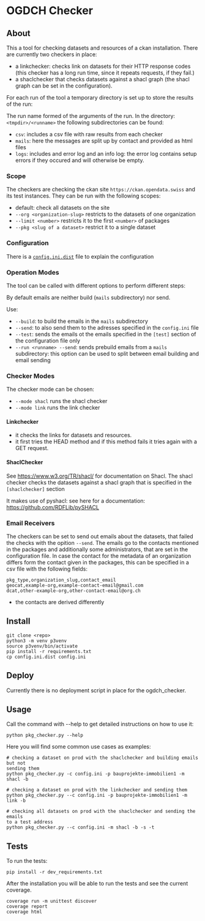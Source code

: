 # OGDCH Checker

## About 

This a tool for checking datasets and resources of a ckan installation.
There are currently two checkers in place: 

- a linkchecker: checks link on datasets for their HTTP response codes (this 
  checker has a long run time, since it repeats requests, if they fail.)
- a shaclchecker that checks datasets against a shacl graph (the shacl graph can be set in the configuration).

For each run of the tool a temporary directory is set up to store the 
results of the run: 

The run name formed of the arguments of the run. In the directory: `<tmpdir>/<runname>` the following subdirectories can be found:

- `csv`: includes a csv file with raw results from each checker
- `mails`: here the messages are split up by contact and provided as html files
- `logs`: includes and error log and an info log: the error log contains setup errors if they occured and will otherwise be empty.

### Scope

The checkers are checking the ckan site `https://ckan.opendata.swiss` and its test instances.
They can be run with the following scopes:

- default: check all datasets on the site
- `--org <organization-slug>` restricts to the datasets of one organization
- `--limit <number>` restricts it to the first `<number>` of packages
- `--pkg <slug of a dataset>` restrict it to a single dataset

### Configuration

There is a [`config.ini.dist`](config.ini.dist) file to explain the configuration

### Operation Modes

The tool can be called with different options to perform different steps:

By default emails are neither build (`mails` subdirectory) nor send.

Use:
- `--build`: to build the emails in the `mails` subdirectory
- `--send`: to also send them to the adresses specified in the `config.ini` file
- `--test`: sends the emails ot the emails specified in the `[test]` section of 
  the configuration file only
- `--run <runname> --send`: sends prebuild emails from a `mails` subdirectory: this option 
  can be used to split between email building and email sending 


### Checker Modes

The checker mode can be chosen: 

- `--mode shacl` runs the shacl checker
- `--mode link` runs the link checker

#### Linkchecker

- it checks the links for datasets and resources. 
- it first tries the HEAD 
  method and if this method fails it tries again with a GET request.

#### ShaclChecker

See https://www.w3.org/TR/shacl/ for documentation on Shacl.
The shacl checker checks the datasets against a shacl graph that is 
specified in the `[shaclchecker]` section

It makes use of pyshacl: see here for a documentation: https://github.com/RDFLib/pySHACL

### Email Receivers

The checkers can be set to send out emails about the datasets, that failed the checks with the opition `--send`.
The emails go to the contacts mentioned in the packages and additionally some administrators, that are set in the configuration file.
In case the contact for the metadata of an organization differs form the contact given in the packages, this can be specified in a csv file with the following fields:

```
pkg_type,organization_slug,contact_email
geocat,example-org,example-contact-email@gmail.com
dcat,other-example-org,other-contact-email@org.ch
```

- the contacts are derived differently
  
## Install 

```
git clone <repo>
python3 -m venv p3venv
source p3venv/bin/activate
pip install -r requirements.txt
cp config.ini.dist config.ini
```

## Deploy

Currently there is no deployment script in place for the ogdch_checker.

## Usage

Call the command with --help to get detailed instructions on how to use it:

```
python pkg_checker.py --help
```

Here you will find some common use cases as examples:

```
# checking a dataset on prod with the shaclchecker and building emails but not 
sending them
python pkg_checker.py -c config.ini -p bauprojekte-immobilien1 -m shacl -b 

# checking a dataset on prod with the linkchecker and sending them
python pkg_checker.py --c config.ini -p bauprojekte-immobilien1 -m link -b

# checking all datasets on prod with the shaclchecker and sending the emails 
to a test address
python pkg_checker.py --c config.ini -m shacl -b -s -t
```

## Tests

To run the tests: 

```
pip install -r dev_requirements.txt
```

After the installation you will be able to run the tests and see the current coverage.

```
coverage run -m unittest discover
coverage report
coverage html
```
